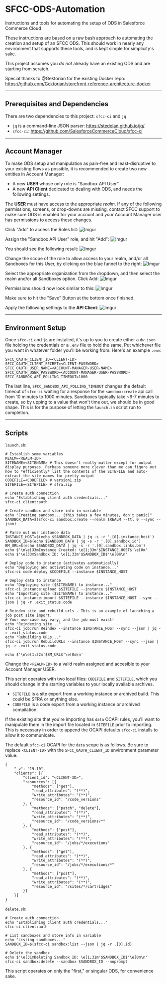 # SFCC-ODS-Automation
Instructions and tools for automating the setup of ODS in Salesforce Commerce Cloud

These instructions are based on a raw bash approach to automating the creation and setup of an SFCC ODS. This should work in nearly any environment that supports these tools, and is kept simple for simplicity's sake.

This project assumes you _do not_ already have an existing ODS and are starting from scratch.

Special thanks to @Gektorian for the existing Docker repo: https://github.com/Gektorian/storefront-reference-architecture-docker

---

## Prerequisites and Dependencies
There are two dependencies to this project: `sfcc-ci` and `jq`

- `jq` is a command-line JSON parser: https://stedolan.github.io/jq/
- `sfcc-ci`: https://github.com/SalesforceCommerceCloud/sfcc-ci

---

## Account Manager

To make ODS setup and manipulation as pain-free and least-disruptive to your existing flows as possible, it is recommended to create two new entities in Account Manager:

- A new **USER** whose only role is "Sandbox API User".
- A new **API Client** dedicated to dealing with ODS, and needs the following settings.

The **USER** must have access to the appropriate _realm_. If any of the following permissions, screens, or drop-downs are missing, contact SFCC support to make sure ODS is enabled for your account and _your_ Account Manager user has permissions to access these changes.

Click "Add" to access the Roles list:
![Imgur](https://imgur.com/Qx8p85D.png)

Assign the "Sandbox API User" role, and hit "Add":
![Imgur](https://imgur.com/eEGu9dd.png)

You should see the following result:
![Imgur](https://imgur.com/hxOfiBt.png)

Change the scope of the role to allow access to your realm, and/or all Sandboxes for this User, by clicking on the blue funnel to the right:
![Imgur](https://imgur.com/uyqznkc.png)

Select the appropriate organization from the dropdown, and then select the realm and/or all Sandboxes option. Click Add:
![Imgur](https://imgur.com/uyqznkc.png)

Permissions should now look similar to this:
![Imgur](https://imgur.com/nWAdR0Q.png)

Make sure to hit the "Save" Button at the bottom once finished.

Apply the following settings to the **API Client**:
![Imgur](https://imgur.com/3eo4Oyn.png)

---

## Environment Setup
Once `sfcc-ci` and `jq` are installed, it's up to you to create either a `dw.json` file holding the credentials or a `.env` file to hold the same. Put whichever file you want in whatever folder you'll be working from. Here's an example `.env`:
```
SFCC_OAUTH_CLIENT_ID=<CLIENT-ID>
SFCC_OAUTH_CLIENT_SECRET=<CLIENT-PASSWORD>
SFCC_OAUTH_USER_NAME=<ACCOUNT-MANAGER-USER-NAME>
SFCC_OAUTH_USER_PASSWORD=<ACCOUNT-MANAGER-USER-PASSWORD>
SFCC_SANDBOX_API_POLLING_TIMEOUT=1000
```
The last line, `SFCC_SANDBOX_API_POLLING_TIMEOUT` changes the default timeout of `sfcc-ci` waiting for a response for the `sandbox:create` api call from 10 minutes to 1000 minutes. Sandboxes typically take ~6-7 minutes to create, so by upping to a value that won't time out, we should be in good shape. This is for the purpose of letting the `launch.sh` script run to completion.

---

## Scripts

`launch.sh`:
```
# Establish some variables
REALM=<REALM-ID>
SITENAME=<SITENAME> # This doesn't really matter except for output display purposes. Perhaps someone more clever than me can figure out how to *efficiently* list the contents of the SITEFILE and auto-extract the site names for pretty output
CODEFILE=<CODEFILE> # version1.zip
SITEFILE=<SITEFILE> # sfra.zip

# Create auth connection
echo "Establishing client auth credentials..."
sfcc-ci client:auth

# Create sandbox and store info in variable
echo "Creating sandbox... (this takes a few minutes, don't panic)"
SANDBOX_DATA=$(sfcc-ci sandbox:create --realm $REALM --ttl 0 --sync --json)

# Parse out our instance data
INSTANCE_HOST=$(echo $SANDBOX_DATA | jq -s -r '.[0].instance.host')
SANDBOX_ID=$(echo $SANDBOX_DATA | jq -s -r '.[0].sandbox.id')
BM_URL=$(echo $SANDBOX_DATA | jq -s -r '.[0].sandbox.links.bm')
echo $'\n\e[33mInstance Created: \e[1;33m'$INSTANCE_HOST$'\e[0m'
echo $'\e[33mSandbox ID: \e[1;33m'$SANDBOX_ID$'\e[0m\n'

# Deploy code to instance (activates automatically)
echo "Deploying and activating code on instance..."
sfcc-ci code:deploy $CODEFILE --instance $INSTANCE_HOST

# Deploy data to instance
echo "Deploying site ($SITENAME) to instance..."
sfcc-ci instance:upload $SITEFILE --instance $INSTANCE_HOST
echo "Importing site ($SITENAME) to instance..."
sfcc-ci instance:import $SITEFILE --instance $INSTANCE_HOST --sync --json | jq -r .exit_status.code

# Reindex site and rebuild urls - This is an example of launching a job post site import.
# Your use-case may vary, and the job must exist!
echo "Reindexing site..."
sfcc-ci job:run Reindex --instance $INSTANCE_HOST --sync --json | jq -r .exit_status.code
echo "Rebuilding URLs..."
sfcc-ci job:run RebuildURLs --instance $INSTANCE_HOST --sync --json | jq -r .exit_status.code

echo $'\n\e[1;32m'$BM_URL$'\e[0m\n'
```
Change the `<REALM-ID>` to a valid realm assigned and accesible to your Account Manager USER.

This script operates with two local files: `CODEFILE` and `SITEFILE`, which you should change in the starting variables to your locally available archives.

- `SITEFILE` is a site export from a working instance or archived build. This could be SFRA or anything else.
- `CODEFILE` is a code export from a working instance or archived compilation.

If the existing site that you're importing has `data` OCAPI rules, you'll want to manipulate them in the import file located in `SITEFILE` prior to importing. This is necessary in order to append the OCAPI defaults `sfcc-ci` installs to allow it to communicate.

The default `sfcc-ci` OCAPI for the `data` scope is as follows. Be sure to replace `<CLIENT-ID>` with the `SFCC_OAUTH_CLIENT_ID` environment parameter value:
```
{
    "_v": "19.10",
    "clients": [{
        "client_id": "<CLIENT-ID>",
        "resources": [{
            "methods": ["get"],
            "read_attributes": "(**)",
            "write_attributes": "(**)",
            "resource_id": "/code_versions"
        }, {
            "methods": ["patch", "delete"],
            "read_attributes": "(**)",
            "write_attributes": "(**)",
            "resource_id": "/code_versions/*"
        }, {
            "methods": ["post"],
            "read_attributes": "(**)",
            "write_attributes": "(**)",
            "resource_id": "/jobs/*/executions"
        }, {
            "methods": ["get"],
            "read_attributes": "(**)",
            "write_attributes": "(**)",
            "resource_id": "/jobs/*/executions/*"
        }, {
            "methods": ["post"],
            "read_attributes": "(**)",
            "write_attributes": "(**)",
            "resource_id": "/sites/*/cartridges"
        }]
    }]
}
```

`delete.sh`:
```
# Create auth connection
echo "Establishing client auth credentials..."
sfcc-ci client:auth

# List sandboxes and store info in variable
echo "Listing sandboxes..."
SANDBOX_ID=$(sfcc-ci sandbox:list --json | jq -r .[0].id)

# Delete the sandbox
echo $'\e[31mDeleting Sandbox ID: \e[1;31m'$SANDBOX_ID$'\e[0m\n'
sfcc-ci sandbox:delete --sandbox $SANDBOX_ID --noprompt
```
This script operates on only the "first," or singular ODS, for convenience sake.
